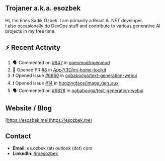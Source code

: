 ##  Trojaner a.k.a. esozbek
Hi, I'm Enes Sadık Özbek. I am primarily a React & .NET developer.  
I also occasionally do DevOps stuff and contribute to various generative AI projects in my free time.

## :zap: Recent Activity

<!--START_SECTION:activity-->
1. 🗣 Commented on [#847](https://github.com/openmod/openmod/issues/847#issuecomment-2849329563) in [openmod/openmod](https://github.com/openmod/openmod)
2. 💪 Opened PR [#8](https://github.com/ApplY3D/mi-home-toolkit/pull/8) in [ApplY3D/mi-home-toolkit](https://github.com/ApplY3D/mi-home-toolkit)
3. ❗ Opened issue [#6860](https://github.com/oobabooga/text-generation-webui/issues/6860) in [oobabooga/text-generation-webui](https://github.com/oobabooga/text-generation-webui)
4. ❗ Opened issue [#14](https://github.com/huggingface/image_gen_aux/issues/14) in [huggingface/image_gen_aux](https://github.com/huggingface/image_gen_aux)
5. 🗣 Commented on [#6828](https://github.com/oobabooga/text-generation-webui/issues/6828#issuecomment-2783978548) in [oobabooga/text-generation-webui](https://github.com/oobabooga/text-generation-webui)
<!--END_SECTION:activity-->

## Website / Blog
[https://esozbek.me](https://esozbek.me)

## Contact
- **Email**: es.ozbek (at) outlook (dot) com
- **LinkedIn**: [/in/esozbek](https://linkedin.com/in/esozbek)
